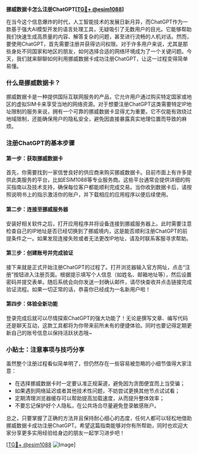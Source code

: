 **挪威数据卡怎么注册ChatGPT[[TG💪+ @esim1088](https://t.me/s/esim1088)]**

在当今这个信息爆炸的时代，人工智能技术的发展日新月异，而ChatGPT作为一款基于强大AI模型开发的语言处理工具，无疑吸引了无数用户的目光。它能够帮助我们快速生成高质量的内容、解答复杂的问题，甚至进行流畅的人机对话。然而，要使用ChatGPT，首先需要注册并获得访问权限。对于许多用户来说，尤其是那些身处不同国家和地区的朋友，如何选择合适的网络环境成为了一个关键问题。今天，我们就来聊聊如何利用挪威数据卡成功注册ChatGPT，让这一过程变得简单易懂。

### 什么是挪威数据卡？

挪威数据卡是一种提供国际互联网服务的产品，它允许用户通过购买特定国家或地区的虚拟SIM卡来享受当地的网络资源。对于想要注册ChatGPT这类需要特定IP地址限制的服务来说，拥有一个可靠的挪威数据卡显得尤为重要。它不仅能有效绕过地域限制，还能确保用户的隐私安全，避免因直接暴露真实地理位置而导致的麻烦。

### 注册ChatGPT的基本步骤

#### 第一步：获取挪威数据卡
首先，你需要找到一家信誉良好的供应商来购买挪威数据卡。目前市面上有许多提供此类服务的平台，比如ESIM1088等专业服务商。这些平台通常会提供详细的购买指南以及技术支持，确保每位客户都能顺利完成交易。当你收到数据卡后，请按照说明书上的指示激活你的账户，并下载相应的应用程序以便后续使用。

#### 第二步：连接至挪威服务器
安装好相关软件之后，打开应用程序并将设备连接到挪威服务器上。此时需要注意检查自己的IP地址是否已经切换到了挪威境内，这是能否顺利注册ChatGPT的前提条件之一。如果发现连接失败或者无法更改IP地址，请及时联系客服寻求帮助。

#### 第三步：创建账号并完成验证
接下来就是正式开始注册ChatGPT的过程了。打开浏览器输入官方网址，点击“注册”按钮进入注册页面。根据提示填写个人信息（如姓名、邮箱地址等），然后设置密码并提交表单。随后系统会向你发送一封确认邮件，请尽快查收并点击链接完成验证流程。如果一切正常的话，恭喜你已经成为一名新用户啦！

#### 第四步：体验全新功能
登录完成后就可以尽情探索ChatGPT的强大功能了！无论是撰写文章、编写代码还是聊天互动，这款工具都将为你带来前所未有的便捷体验。同时也要记得定期更新自己的账号信息以保持活跃状态哦~

### 小贴士：注意事项与技巧分享

虽然整个注册过程看似简单明了，但仍然存在一些容易被忽略的小细节值得大家注意：
- 在选择挪威数据卡时一定要认准正规渠道，避免因为贪图便宜而上当受骗；
- 如果遇到网络延迟或者其他技术性问题，不妨尝试更换其他节点试试看；
- 定期清理浏览器缓存可以帮助提高加载速度，从而提升整体效率；
- 不要忘记保护好个人隐私，在公共场合尽量避免登录敏感账户。

总之，只要掌握了正确的方法并且保持耐心细心的态度，任何人都可以轻松地借助挪威数据卡成功注册ChatGPT。希望这篇指南能够对你有所帮助，同时也欢迎大家分享更多实用经验给身边的朋友一起学习进步吧！

[[TG💪+ @esim1088](https://t.me/s/esim1088) ![Image](https://i.postimg.cc/4NQfJmqS/Snipaste-2025-05-13-00-14-12.png)]
